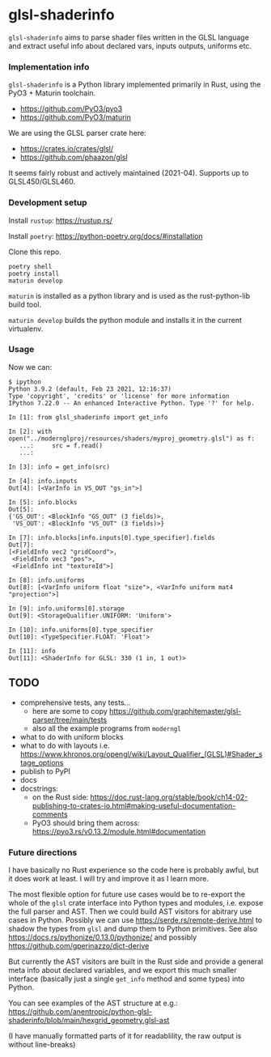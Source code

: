 # glsl-shaderinfo

`glsl-shaderinfo` aims to parse shader files written in the GLSL language and extract useful info about declared vars, inputs outputs, uniforms etc.


### Implementation info

`glsl-shaderinfo` is a Python library implemented primarily in Rust, using the PyO3 + Maturin toolchain.

* https://github.com/PyO3/pyo3
* https://github.com/PyO3/maturin

We are using the GLSL parser crate here:  

* https://crates.io/crates/glsl/
* https://github.com/phaazon/glsl

It seems fairly robust and actively maintained (2021-04). Supports up to GLSL450/GLSL460.


### Development setup

Install `rustup`: https://rustup.rs/

Install `poetry`: https://python-poetry.org/docs/#installation

Clone this repo.

```
poetry shell
poetry install
maturin develop
```

`maturin` is installed as a python library and is used as the rust-python-lib build tool.

`maturin develop` builds the python module and installs it in the current virtualenv.


### Usage

Now we can:
```pycon
$ ipython
Python 3.9.2 (default, Feb 23 2021, 12:16:37)
Type 'copyright', 'credits' or 'license' for more information
IPython 7.22.0 -- An enhanced Interactive Python. Type '?' for help.

In [1]: from glsl_shaderinfo import get_info

In [2]: with open("../modernglproj/resources/shaders/myproj_geometry.glsl") as f:
   ...:     src = f.read()
   ...:

In [3]: info = get_info(src)

In [4]: info.inputs
Out[4]: [<VarInfo in VS_OUT "gs_in">]

In [5]: info.blocks
Out[5]:
{'GS_OUT': <BlockInfo "GS_OUT" (3 fields)>,
 'VS_OUT': <BlockInfo "VS_OUT" (3 fields)>}

In [7]: info.blocks[info.inputs[0].type_specifier].fields
Out[7]:
[<FieldInfo vec2 "gridCoord">,
 <FieldInfo vec3 "pos">,
 <FieldInfo int "textureId">]

In [8]: info.uniforms
Out[8]: [<VarInfo uniform float "size">, <VarInfo uniform mat4 "projection">]

In [9]: info.uniforms[0].storage
Out[9]: <StorageQualifier.UNIFORM: 'Uniform'>

In [10]: info.uniforms[0].type_specifier
Out[10]: <TypeSpecifier.FLOAT: 'Float'>

In [11]: info
Out[11]: <ShaderInfo for GLSL: 330 (1 in, 1 out)>
```


## TODO

* comprehensive tests, any tests...
	* here are some to copy https://github.com/graphitemaster/glsl-parser/tree/main/tests
	* also all the example programs from `moderngl`
* what to do with uniform blocks
* what to do with layouts i.e. https://www.khronos.org/opengl/wiki/Layout_Qualifier_(GLSL)#Shader_stage_options
* publish to PyPI
* docs
* docstrings:
	* on the Rust side: https://doc.rust-lang.org/stable/book/ch14-02-publishing-to-crates-io.html#making-useful-documentation-comments
	* PyO3 should bring them across: https://pyo3.rs/v0.13.2/module.html#documentation

### Future directions

I have basically no Rust experience so the code here is probably awful, but it does work at least. I will try and improve it as I learn more.

The most flexible option for future use cases would be to re-export the whole of the `glsl` crate interface into Python types and modules, i.e. expose the full parser and AST. Then we could build AST visitors for abitrary use cases in Python.  Possibly we can use https://serde.rs/remote-derive.html to shadow the types from `glsl` and dump them to Python primitives. See also https://docs.rs/pythonize/0.13.0/pythonize/ and possibly https://github.com/gperinazzo/dict-derive

But currently the AST visitors are built in the Rust side and provide a general meta info about declared variables, and we export this much smaller interface (basically just a single `get_info` method and some types) into Python.

You can see examples of the AST structure at e.g.:  
https://github.com/anentropic/python-glsl-shaderinfo/blob/main/hexgrid_geometry.glsl-ast

(I have manually formatted parts of it for readablility, the raw output is without line-breaks)
